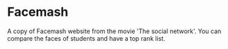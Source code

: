 # Facemash
A copy of Facemash website from the movie 'The  social network'. You can compare the faces of students and have a top rank list.
